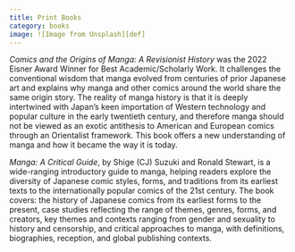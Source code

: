 ```yaml
---
title: Print Books
category: books
image: ![Image from Unsplash][def]
---
```

<p><em>Comics and the Origins of Manga: A Revisionist History</em> was the 2022 Eisner Award Winner for Best Academic/Scholarly Work. It challenges the conventional wisdom that manga evolved from centuries of prior Japanese art and explains why manga and other comics around the world share the same origin story. The reality of manga history is that it is deeply intertwined with Japan’s keen importation of Western technology and popular culture in the early twentieth century, and therefore manga should not be viewed as an exotic antithesis to American and European comics through an Orientalist framework. This book offers a new understanding of manga and how it became the way it is today.</p>

<p><em>Manga: A Critical Guide</em>, by Shige (CJ) Suzuki and Ronald Stewart, is a wide-ranging introductory guide to manga, helping readers explore the diversity of Japanese comic styles, forms, and traditions from its earliest texts to the internationally popular comics of the 21st century. The book covers: the history of Japanese comics from its earliest forms to the present, case studies reflecting the range of themes, genres, forms, and creators, key themes and contexts ranging from gender and sexuality to history and censorship, and critical approaches to manga, with definitions, biographies, reception, and global publishing contexts.</p>

[def]: https://i.imgur.com/x0qyuBl.png